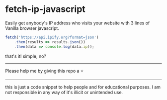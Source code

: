 # fetch-ip-javascript
Easily get anybody's IP address who visits your website with 3 lines of Vanilla browser javascript.



```javascript
fetch('https://api.ipify.org?format=json')
    .then(results => results.json())    
    .then(data => console.log(data.ip));

```

that's it! simple, no?

---
Please help me by giving this repo a ⭐

---

<p>this is just a code snippet to help people and for educational purposes. I am not responsible in any way of it's illicit or unintended use.</p>
